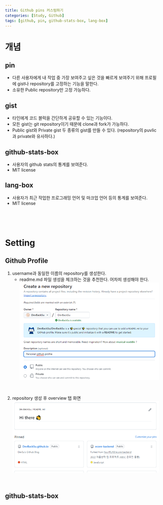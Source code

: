 ```yaml
---
title: Github pins 커스텀하기
categories: [Study, Github]
tags: [github, pin, github-stats-box, lang-box]
---
```


# 개념
## pin
- 다른 사용자에게 내 작업 중 가장 보여주고 싶은 것을 빠르게 보여주기 위해 프로필에 gist나 repository를 고정하는 기능을 말한다.
- 소유한 Public repository만 고정 가능하다.

## gist
- 타인에게 코드 블럭을 간단하게 공유할 수 있는 기능이다.
- 모든 gist는 git repository이기 때문에 clone과 fork가 가능하다.
- Public gist와 Private gist 두 종류의 gist를 만들 수 있다. (repository의 puvlic과 private와 유사하다.)

## github-stats-box
- 사용자의 github stats의 통계를 보여준다.
- MIT license

## lang-box
- 사용자가 최근 작업한 프로그래밍 언어 및 마크업 언어 등의 통계를 보여준다.
- MIT license

<br/>
<br/>
<br/>

# Setting
## Github Profile
1. username과 동일한 이름의 repository를 생성한다.
    - readme.md 파일 생성을 체크하는 것을 추천한다. 어차피 생성해야 한다.
    ![repo_create](/assets/img/post_img/pin/repo_create.png)

<br/>

2. repository 생성 후 overview 탭 화면
    ![overview](/assets/img/post_img/pin/overview-start.png)

<br/>

## github-stats-box
